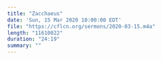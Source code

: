 ```yaml
---
title: "Zacchaeus"
date: 'Sun, 15 Mar 2020 10:00:00 EDT'
file: "https://cflcn.org/sermons/2020-03-15.m4a"
length: "11610022"
duration: "24:19"
summary: ""
---
```


